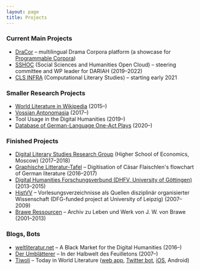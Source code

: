 ```yaml
---
layout: page
title: Projects
---
```


### Current Main Projects
* [DraCor](https://dracor.org/) – multilingual Drama Corpora platform (a showcase for [Programmable Corpora](https://doi.org/10.5281/zenodo.4284002))
* [SSHOC](https://www.sshopencloud.eu/) (Social Sciences and Humanities Open Cloud) – steering committee and WP leader for DARIAH (2019–2022)
* [CLS INFRA](https://twitter.com/jedmond36/status/1328021465774567426) (Computational Literary Studies) – starting early 2021

### Smaller Research Projects
* [World Literature in Wikipedia](https://data.weltliteratur.net/) (2015–)
* [Vossian Antonomasia](https://vossanto.weltliteratur.net/) (2017–)
* Tool Usage in the Digital Humanities (2019–)
* [Database of German-Language One-Act Plays](https://einakter.dracor.org/) (2020–)

### Finished Projects
* [Digital Literary Studies Research Group](https://hum.hse.ru/digital/rusdracor/) (Higher School of Economics, Moscow) (2017–2018)
* [Graphische Litteratur-Tafel](https://litteratur-tafel.weltliteratur.net/) – Digitisation of Cäsar Flaischlen's flowchart of German literature (2016–2017)
* [Digital Humanities Forschungsverbund (DHFV, University of Göttingen)](https://www.gcdh.de/en/research/projects/digital-humanities-research-collaboration-dhfv/) (2013–2015)
* [HistVV](https://histvv.uni-leipzig.de/) – Vorlesungsverzeichnisse als Quellen disziplinär organisierter Wissenschaft (DFG-funded project at University of Leipzig) (2007–2009)
* [Brawe Ressourcen](https://brawe.uni-leipzig.de/) – Archiv zu Leben und Werk von J. W. von Brawe (2001–2013)

### Blogs, Bots
* [weltliteratur.net](https://weltliteratur.net/) – A Black Market for the Digital Humanities (2016–)
* [Der Umblätterer](https://www.umblaetterer.de/) – In der Halbwelt des Feuilletons (2007–)
* [Tiwoli](https://weltliteratur.net/Introducing-TIWOLI/) – Today in World Literature ([web app](https://tiwoli.spinfo.uni-koeln.de/view), [Twitter bot](https://twitter.com/TiwoliChirp), [iOS](https://appsto.re/de/I69sfb.i), Android)
